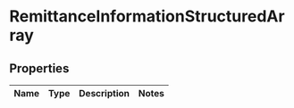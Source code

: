 # RemittanceInformationStructuredArray

## Properties
Name | Type | Description | Notes
------------ | ------------- | ------------- | -------------
